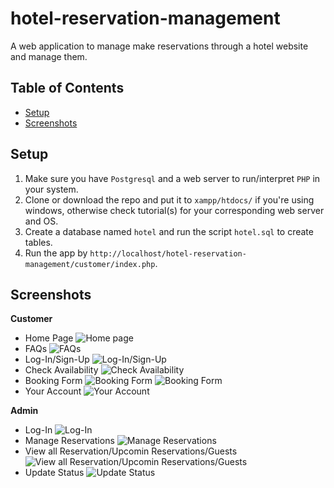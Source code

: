 # hotel-reservation-management
A web application to manage make reservations through a hotel website and manage them.
## Table of Contents
- [Setup](#setup)
- [Screenshots](#screenshots)

## Setup
1. Make sure you have `Postgresql` and a web server to run/interpret `PHP` in your system.
2. Clone or download the repo and put it to `xampp/htdocs/` if you're using windows, otherwise check tutorial(s) for your corresponding web server and OS. 
3. Create a database named `hotel` and run the script `hotel.sql` to create tables. 
4. Run the app by `http://localhost/hotel-reservation-management/customer/index.php`.
 

## Screenshots
**Customer**
- Home Page
![Home page](https://github.com/Nisha-2002/hotel-reservation-management/blob/main/screenshots/screencapture-localhost-hms-customer-index-php-2022-01-30-07_17_36.png)
- FAQs
![FAQs](https://github.com/Nisha-2002/hotel-reservation-management/blob/main/screenshots/screencapture-localhost-hms-customer-faq-php-2022-01-30-07_18_00.png)
- Log-In/Sign-Up
![Log-In/Sign-Up](https://github.com/Nisha-2002/hotel-reservation-management/blob/main/screenshots/Screenshot_5.png)
- Check Availability
![Check Availability](https://github.com/Nisha-2002/hotel-reservation-management/blob/main/screenshots/screencapture-localhost-hms-customer-booknow-php-2022-01-30-07_21_19.png)
- Booking Form
![Booking Form](https://github.com/Nisha-2002/hotel-reservation-management/blob/main/screenshots/screencapture-localhost-hms-customer-bookingdetails-php-2022-01-30-07_21_50.png)
![Booking Form](https://github.com/Nisha-2002/hotel-reservation-management/blob/main/screenshots/screencapture-localhost-hms-customer-bookingdetails-php-2022-01-30-07_22_11.png)
- Your Account
![Your Account](https://github.com/Nisha-2002/hotel-reservation-management/blob/main/screenshots/screencapture-localhost-hms-customer-youraccount-php-2022-01-30-07_23_26.png)

**Admin**
- Log-In
![Log-In](https://github.com/Nisha-2002/hotel-reservation-management/blob/main/screenshots/screencapture-localhost-hms-admin-authorize-php-2022-01-30-07_23_49.png)
- Manage Reservations
![Manage Reservations](https://github.com/Nisha-2002/hotel-reservation-management/blob/main/screenshots/screencapture-localhost-hms-admin-index-php-2022-01-30-07_24_25.png)
- View all Reservation/Upcomin Reservations/Guests
![View all Reservation/Upcomin Reservations/Guests](https://github.com/Nisha-2002/hotel-reservation-management/blob/main/screenshots/screencapture-localhost-hms-admin-index-php-2022-01-30-07_24_42.png)
- Update Status
![Update Status](https://github.com/Nisha-2002/hotel-reservation-management/blob/main/screenshots/screencapture-localhost-hms-admin-index-php-2022-01-30-07_25_24.png)
